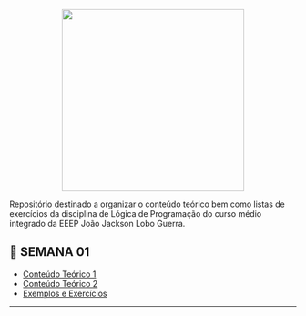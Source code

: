 <p align = "center">
<img src="" widt="350px" height="320px">
</p>

Repositório destinado a organizar o conteúdo teórico bem como listas de exercícios da disciplina de Lógica de Programação do curso médio integrado da EEEP João Jackson Lobo Guerra.

## :snake: SEMANA 01

 * [Conteúdo Teórico 1](https://github.com/Evaldo-comp/Python-EEEP-JJLG/tree/main/Aula-01)
 * [Conteúdo Teórico 2](https://github.com/Evaldo-comp/Python-EEEP-JJLG/blob/main/Aula-01/Conte%C3%BAdo-SEM1.md)
 * [Exemplos e Exercícios ](https://github.com/Evaldo-comp/Python-EEEP-JJLG/blob/main/Aula-01/Exemplos-SEM1.md)
 
 
 
 ***
 <!--
 ## :snake: Aula 02

 * [Conteúdo Teórico ](https://github.com/Evaldo-comp/Python-Mombaca/blob/main/Aula02/Aula02.ipynb)
 * [Lista de Exercícios](https://github.com/Evaldo-comp/Python-Mombaca/blob/main/Aula02/Lista01_Aula02..md)

***
 ## :snake: Aula 03

 * [Conteúdo Teórico ](https://github.com/Evaldo-comp/Python-Mombaca/blob/main/Aula03/Teoria.md)
 * [Lista de Exercícios](https://github.com/Evaldo-comp/Python-Mombaca/blob/main/Aula03/Lista_Aula03.md)
  
***
## :snake: Aula 04

* [Conteúdo Teórico ](https://github.com/Evaldo-comp/Python-Mombaca/blob/main/Aula04/Teoria.md)
* [Lista de Exercícios](https://github.com/Evaldo-comp/Python-Mombaca/blob/main/Aula04/Lista_Aula04.md)

***
## 🤕: Aula 05 - Avaliação

***
## :snake: Aula 06 

* [Conteúdo Teórico ](https://github.com/Evaldo-comp/Python-Mombaca/blob/main/Aula06/Teoria_Aula06.md) 
* [Lista de Exercícios](https://github.com/Evaldo-comp/Python-Mombaca/blob/main/Aula06/Lista_Aula06.md)

***
## :snake: Aula 07 

* [Conteúdo Teórico ](https://github.com/Evaldo-comp/Python-Mombaca/blob/main/Aula07/Teoria_Aula07.md) 
* [Lista de Exercícios](https://github.com/Evaldo-comp/Python-Mombaca/blob/main/Aula07/Lista_Aula07.md)

***
## :snake: Aula 08 

* [Conteúdo Teórico ](https://github.com/Evaldo-comp/Python-Mombaca/blob/main/Aula08/Teoria_Aula08.md) 
* [Lista de Exercícios](https://github.com/Evaldo-comp/Python-Mombaca/blob/main/Aula08/Lista_Aula08.md)

***
## 🤕: Aula 09 - Avaliação

## :snake: Aula 10 

* [Conteúdo Teórico ](https://github.com/Evaldo-comp/Python-Mombaca/blob/main/Aula10/Teoria_Aula10.md) 
* [Lista de Exercícios](https://github.com/Evaldo-comp/Python-Mombaca/blob/main/Aula10/Lista_Aula10.md)
* [Slide](https://github.com/Evaldo-comp/Python-Mombaca/blob/main/Aula10/POO.pdf)

## :snake: Aula 11

* [Conteúdo Teórico ](https://github.com/Evaldo-comp/Python-Mombaca/blob/main/Aula11/Teoria_Aula11.md) 
* [Lista de Exercícios](https://github.com/Evaldo-comp/Python-Mombaca/blob/main/Aula11/Lista_Aula11.md) 


## :snake: Aula 12

* [Conteúdo Teórico ](https://github.com/Evaldo-comp/Python-Mombaca/blob/main/Aula12/Teoria_Aula012.md) 
* [E Agora??!!](https://github.com/Evaldo-comp/Python-Mombaca/blob/main/Aula12/E_Agora.md) 

-->



